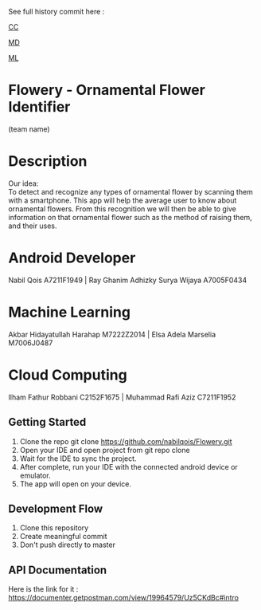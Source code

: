 See full history commit here :

[CC](https://github.com/nabilqois/Flowery/commits/CC)

[MD](https://github.com/nabilqois/Flowery/commits/MD)

[ML](https://github.com/nabilqois/Flowery/commits/ML)



# Flowery - Ornamental Flower Identifier
(team name)

# Description
Our idea:  
To detect and recognize any types of ornamental flower by scanning them with a smartphone. This app will help the average user to know about ornamental flowers. From this recognition we will then be able to give information on that ornamental flower such as the method of raising them, and their uses.

# Android Developer

Nabil Qois A7211F1949 |
Ray Ghanim Adhizky Surya Wijaya A7005F0434

# Machine Learning

Akbar Hidayatullah Harahap M7222Z2014 |
Elsa Adela Marselia M7006J0487

# Cloud Computing

Ilham Fathur Robbani C2152F1675 |
Muhammad Rafi Aziz C7211F1952

## Getting Started

1. Clone the repo git clone https://github.com/nabilqois/Flowery.git
2. Open your IDE and open project from git repo clone
3. Wait for the IDE to sync the project.
4. After complete, run your IDE with the connected android device or emulator.
5. The app will open on your device.


## Development Flow

1. Clone this repository
2. Create meaningful commit
3. Don't push directly to master


## API Documentation

Here is the link for it : https://documenter.getpostman.com/view/19964579/Uz5CKdBc#intro
